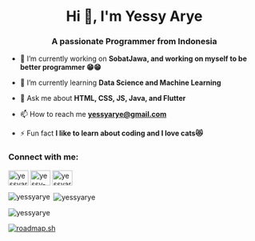 <h1 align="center">Hi 👋, I'm Yessy Arye</h1>
<h3 align="center">A passionate Programmer from Indonesia</h3>



- 🔭 I’m currently working on **SobatJawa, and working on myself to be better programmer 😁😁**

- 🌱 I’m currently learning **Data Science and Machine Learning**

- 💬 Ask me about **HTML, CSS, JS, Java, and Flutter**

- 📫 How to reach me **yessyarye@gmail.com**

- ⚡ Fun fact **I like to learn about coding and I love cats😻**

<h3 align="left">Connect with me:</h3>
<p align="left">
<a href="https://twitter.com/yessyarye_" target="blank"><img align="center" src="https://raw.githubusercontent.com/rahuldkjain/github-profile-readme-generator/master/src/images/icons/Social/twitter.svg" alt="yessyarye_" height="30" width="40" /></a>
<a href="https://linkedin.com/in/yessy-arye-yustraini-59595a308" target="blank"><img align="center" src="https://raw.githubusercontent.com/rahuldkjain/github-profile-readme-generator/master/src/images/icons/Social/linked-in-alt.svg" alt="yessy-arye-yustraini-59595a308" height="30" width="40" /></a>
<a href="https://instagram.com/yessyarye" target="blank"><img align="center" src="https://raw.githubusercontent.com/rahuldkjain/github-profile-readme-generator/master/src/images/icons/Social/instagram.svg" alt="yessyarye" height="30" width="40" /></a>
</p>

<p><img align="left" src="https://github-readme-stats.vercel.app/api/top-langs?username=yessyarye&show_icons=true&locale=en&layout=compact" alt="yessyarye" /></p>

<p>&nbsp;<img align="center" src="https://github-readme-stats.vercel.app/api?username=yessyarye&show_icons=true&locale=en" alt="yessyarye" /></p>

<p><img align="center" src="https://github-readme-streak-stats.herokuapp.com/?user=yessyarye&" alt="yessyarye" /></p>

<a href="https://roadmap.sh"><img src="https://roadmap.sh/card/wide/668b894d501413692be20849?variant=light&roadmaps=backend%2Cdevops%2Cfrontend" alt="roadmap.sh"/></a>
